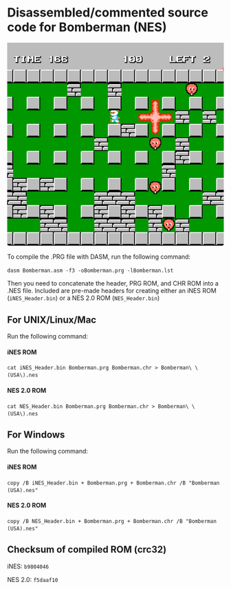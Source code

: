 # Disassembled/commented source code for Bomberman (NES)

![JPG](/Images/README.png)

To compile the .PRG file with DASM, run the following command:

`dasm Bomberman.asm -f3 -oBomberman.prg -lBomberman.lst`

Then you need to concatenate the header, PRG ROM, and CHR ROM into a .NES file. Included are pre-made headers for creating either an iNES ROM (`iNES_Header.bin`) or a NES 2.0 ROM (`NES_Header.bin`)

## For UNIX/Linux/Mac

Run the following command:

#### iNES ROM

`cat iNES_Header.bin Bomberman.prg Bomberman.chr > Bomberman\ \(USA\).nes`

#### NES 2.0 ROM

`cat NES_Header.bin Bomberman.prg Bomberman.chr > Bomberman\ \(USA\).nes`

## For Windows

Run the following command:

#### iNES ROM

`copy /B iNES_Header.bin + Bomberman.prg + Bomberman.chr /B "Bomberman (USA).nes"`

#### NES 2.0 ROM

`copy /B NES_Header.bin + Bomberman.prg + Bomberman.chr /B "Bomberman (USA).nes"`

## Checksum of compiled ROM (crc32)

iNES: `b9804046`

NES 2.0: `f5daaf10`
